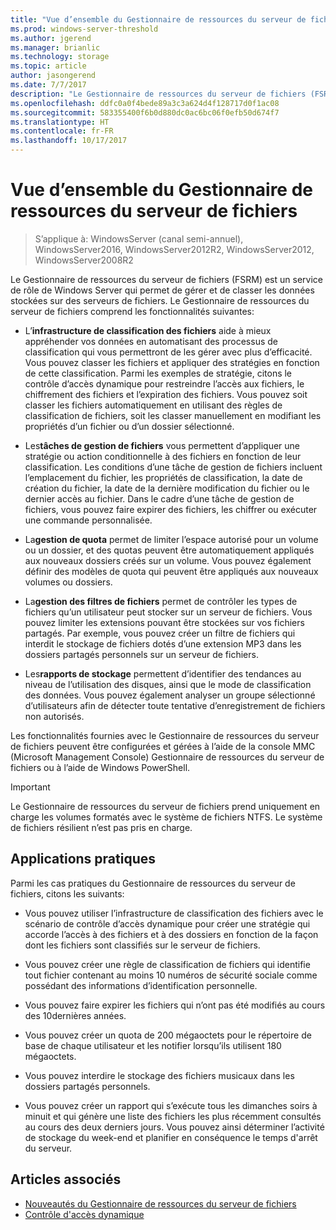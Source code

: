 ```yaml
---
title: "Vue d’ensemble du Gestionnaire de ressources du serveur de fichiers (FSRM)"
ms.prod: windows-server-threshold
ms.author: jgerend
ms.manager: brianlic
ms.technology: storage
ms.topic: article
author: jasongerend
ms.date: 7/7/2017
description: "Le Gestionnaire de ressources du serveur de fichiers (FSRM) est un outil qui vous permet de gérer et de classer des données sur un serveur de fichiers Windows Server."
ms.openlocfilehash: ddfc0a0f4bede89a3c3a624d4f128717d0f1ac08
ms.sourcegitcommit: 583355400f6b0d880dc0ac6bc06f0efb50d674f7
ms.translationtype: HT
ms.contentlocale: fr-FR
ms.lasthandoff: 10/17/2017
---
```

# <a name="file-server-resource-manager-fsrm-overview"></a>Vue d’ensemble du Gestionnaire de ressources du serveur de fichiers

> S’applique à: WindowsServer (canal semi-annuel), WindowsServer2016, WindowsServer2012R2, WindowsServer2012, WindowsServer2008R2

Le Gestionnaire de ressources du serveur de fichiers (FSRM) est un service de rôle de Windows Server qui permet de gérer et de classer les données stockées sur des serveurs de fichiers. Le Gestionnaire de ressources du serveur de fichiers comprend les fonctionnalités suivantes:
  
-   L’**infrastructure de classification des fichiers** aide à mieux appréhender vos données en automatisant des processus de classification qui vous permettront de les gérer avec plus d’efficacité. Vous pouvez classer les fichiers et appliquer des stratégies en fonction de cette classification. Parmi les exemples de stratégie, citons le contrôle d’accès dynamique pour restreindre l’accès aux fichiers, le chiffrement des fichiers et l’expiration des fichiers. Vous pouvez soit classer les fichiers automatiquement en utilisant des règles de classification de fichiers, soit les classer manuellement en modifiant les propriétés d’un fichier ou d’un dossier sélectionné.  
  
-   Les**tâches de gestion de fichiers** vous permettent d’appliquer une stratégie ou action conditionnelle à des fichiers en fonction de leur classification. Les conditions d’une tâche de gestion de fichiers incluent l’emplacement du fichier, les propriétés de classification, la date de création du fichier, la date de la dernière modification du fichier ou le dernier accès au fichier. Dans le cadre d’une tâche de gestion de fichiers, vous pouvez faire expirer des fichiers, les chiffrer ou exécuter une commande personnalisée.  
  
-   La**gestion de quota** permet de limiter l’espace autorisé pour un volume ou un dossier, et des quotas peuvent être automatiquement appliqués aux nouveaux dossiers créés sur un volume. Vous pouvez également définir des modèles de quota qui peuvent être appliqués aux nouveaux volumes ou dossiers.  
  
-   La**gestion des filtres de fichiers** permet de contrôler les types de fichiers qu’un utilisateur peut stocker sur un serveur de fichiers. Vous pouvez limiter les extensions pouvant être stockées sur vos fichiers partagés. Par exemple, vous pouvez créer un filtre de fichiers qui interdit le stockage de fichiers dotés d’une extension MP3 dans les dossiers partagés personnels sur un serveur de fichiers.  
  
-   Les**rapports de stockage** permettent d’identifier des tendances au niveau de l’utilisation des disques, ainsi que le mode de classification des données. Vous pouvez également analyser un groupe sélectionné d’utilisateurs afin de détecter toute tentative d’enregistrement de fichiers non autorisés.  
  
 Les fonctionnalités fournies avec le Gestionnaire de ressources du serveur de fichiers peuvent être configurées et gérées à l’aide de la console MMC (Microsoft Management Console) Gestionnaire de ressources du serveur de fichiers ou à l’aide de Windows PowerShell.  
  
> [!IMPORTANT]
>  Le Gestionnaire de ressources du serveur de fichiers prend uniquement en charge les volumes formatés avec le système de fichiers NTFS. Le système de fichiers résilient n’est pas pris en charge.  
  
## <a name="practical-applications"></a>Applications pratiques  
 Parmi les cas pratiques du Gestionnaire de ressources du serveur de fichiers, citons les suivants:  
  
-   Vous pouvez utiliser l’infrastructure de classification des fichiers avec le scénario de contrôle d’accès dynamique pour créer une stratégie qui accorde l’accès à des fichiers et à des dossiers en fonction de la façon dont les fichiers sont classifiés sur le serveur de fichiers.  
  
-   Vous pouvez créer une règle de classification de fichiers qui identifie tout fichier contenant au moins 10 numéros de sécurité sociale comme possédant des informations d’identification personnelle.  
  
-   Vous pouvez faire expirer les fichiers qui n’ont pas été modifiés au cours des 10dernières années.  
  
-   Vous pouvez créer un quota de 200 mégaoctets pour le répertoire de base de chaque utilisateur et les notifier lorsqu’ils utilisent 180 mégaoctets.  
  
-   Vous pouvez interdire le stockage des fichiers musicaux dans les dossiers partagés personnels.  
  
-   Vous pouvez créer un rapport qui s’exécute tous les dimanches soirs à minuit et qui génère une liste des fichiers les plus récemment consultés au cours des deux derniers jours. Vous pouvez ainsi déterminer l’activité de stockage du week-end et planifier en conséquence le temps d'arrêt du serveur.  

## <a name="see-also"></a>Articles associés

- [Nouveautés du Gestionnaire de ressources du serveur de fichiers](https://technet.microsoft.com/library/dn383587.aspx)
- [Contrôle d'accès dynamique](https://technet.microsoft.com/library/dn408191(v=ws.11).aspx) 